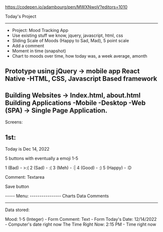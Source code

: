 https://codepen.io/adambourg/pen/MWXNwoV?editors=1010

Today's Project
*********
* Project: Mood Tracking App 
* Use existing stuff we know, jquery, javascript, html, css
* Sliding Scale of Moods (Happy to Sad, Mad), 5 point scale 
* Add a comment
* Moment in time (snapshot)
* Chart to moods over time, how today was, a week average, amonth

Prototype using jQuery -> mobile app
React Native
-HTML, CSS, Javascript Based framework
--------

Building Websites -> Index.html, about.html 
Building Applications 
-Mobile
-Desktop
-Web (SPA) -> Single Page Application. 
-----

Screens: 

1st: 
------------------

Today is Dec 14, 2022

5 buttons with eventually a emoji
1-5 

1 (Bad) - >:(
2 (Sad) - :(
3 (Meh) - :| 
4 (Good) - :)
5 (Happy) - :D

Comment: Textarea 

Save button

----- Menu: ----------------
Charts 
Data 
Comments


-------



Data stored: 

Mood: 1-5 (Integer) - Form 
Comment: Text - Form 
Today's Date: 12/14/2022 - Computer's date right now 
The Time Right Now: 2:15 PM - Time right now

